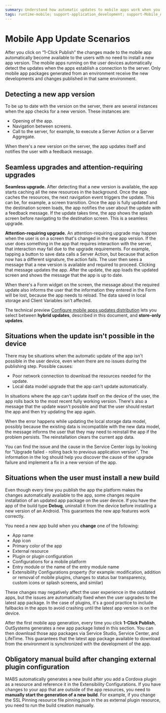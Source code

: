 ```yaml
---
summary: Understand how automatic updates to mobile apps work when you click on "1-Click Publish".
tags: runtime-mobile; support-application_development; support-Mobile_Apps
---
```


# Mobile App Update Scenarios

After you click on “1-Click Publish” the changes made to the mobile app automatically become available to the users with no need to install a new app version. The mobile apps running on the user devices automatically detect the updates when the apps establish a connection to the server. Only mobile app packages generated from an environment receive the new developments and changes published in that same environment.

## Detecting a new app version

To be up to date with the version on the server, there are several instances when the app checks for a new version. These instances are:

* Opening of the app.
* Navigation between screens.
* Call to the server, for example, to execute a Server Action or a Server Aggregate.

When there's a new version on the server, the app updates itself and notifies the user with a feedback message.

## Seamless upgrades and attention-requiring upgrades

**Seamless upgrade.** After detecting that a new version is available, the app starts caching all the new resources in the background. Once the app caches the resources, the next navigation event triggers the update. This can be, for example, a screen transition. Once the app is fully updated and the destination screen loads, the app notifies the user about the update with a feedback message. If the update takes time, the app shows the splash screen before navigating to the destination screen. This is a seamless upgrade.

**Attention-requiring upgrade.** An attention-requiring upgrade may happen when the user is on a screen that's changed in the new app version. If the user does something in the app that requires interaction with the server, that interaction may fail due to the upgrade requirements. For example, tapping a button to save data calls a Server Action, but because that action now has a different signature, the action fails. The user then sees a message that a new version is available and required to proceed. Clicking that message updates the app. After the update, the app loads the updated screen and shows the message that the app is up to date.

When there's a Form widget on the screen, the message about the required update also informs the user that the information they entered in the Form will be lost, because the app needs to reload. The data saved in local storage and Client Variables isn't affected.

<div class="info" markdown="1">

The technical preview [Configure mobile apps updates distribution](manage-distribution-options/intro.md) lets you select between **hybrid updates**, described in this document, and **store-only updates**. 

</div>

## Situations when the update isn't possible in the device

There may be situations when the automatic update of the app isn't possible in the user device, even when there are no issues during the publishing step. Possible causes:

* Poor network connection to download the resources needed for the update.
* Local data model upgrade that the app can't update automatically.
  
In situations where the app can't update itself on the device of the user, the app rolls back to the most recent fully working version. There's also a message that the update wasn't possible and that the user should restart the app and then try updating the app again.

When the error happens while updating the local storage data model, possibly because the existing data is incompatible with the new data model, the message informs the user that they may need to reinstall the app if the problem persists. The reinstallation clears the current app data.

You can find the issue and the cause in the Service Center logs by looking for "Upgrade failed - rolling back to previous application version". The information in the log should help you discover the cause of the upgrade failure and implement a fix in a new version of the app.

## Situations when the user must install a new build

Even though every time you publish the app the platform makes the changes automatically available to the app, some changes require installation of an updated app package on the user device. If you have the app of the build type **Debug**, uninstall it from the device before installing a new version of an Android. This guarantees the new app features work correctly.

You need a new app build when you **change** one of the following:

* App name
* App icon
* Primary color of the app
* External resource
* Plugin or plugin configuration
* Configurations for a mobile platform
* Entry module or the name of the entry module name 
* Extensibility Configurations property (for example: modification, addition or removal of mobile plugins, changes to status bar transparency, custom icons or splash screens, and similar) 

These changes may negatively affect the user experience in the outdated apps, but the issues are automatically fixed when the user upgrades to the latest app package. In the case of plugins, it's a good practice to include fallbacks in the apps to avoid crashing until the latest app version is on the device. 

After the first mobile app generation, every time you click **1-Click Publish**, OutSystems generates a new app package listed in this section. You can then download those app packages via Service Studio, Service Center, and LifeTime. This guarantees that the latest app package available to download from the environment is synchronized with the development of the app.

<div class="warning" markdown="1">

## Obligatory manual build after changing external plugin configuration 

MABS automatically generates a new build after you add a Cordova plugin as a resource and reference it in the Extensibility Configurations. If you have changes to your app that are outside of the app resources, you need to **manually start the generation of a new build**. For example, if you change the SSL Pinning resource file pinning.json in the as external plugin resource, you need to run the build creation manually.

</div>
